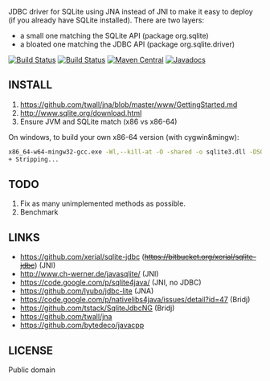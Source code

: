 JDBC driver for SQLite using JNA instead of JNI to make it easy to deploy
(if you already have SQLite installed).
There are two layers:
 - a small one matching the SQLite API (package org.sqlite)
 - a bloated one matching the JDBC API (package org.sqlite.driver)

[![Build Status](https://secure.travis-ci.org/gwenn/sqlite-jna.png)](http://www.travis-ci.org/gwenn/sqlite-jna)
[![Build Status](https://ci.appveyor.com/api/projects/status/github/gwenn/sqlite-jna?branch=master&svg=true)](https://ci.appveyor.com/project/gwenn/sqlite-jna)
[![Maven Central](https://img.shields.io/maven-central/v/com.github.gwenn/sqlite-jna.svg?label=Maven%20Central)](https://search.maven.org/search?q=g:%22com.github.gwenn%22%20AND%20a:%22sqlite-jna%22)
[![Javadocs](https://www.javadoc.io/badge/com.github.gwenn/sqlite-jna.svg)](https://www.javadoc.io/doc/com.github.gwenn/sqlite-jna)

INSTALL
-------
1. https://github.com/twall/jna/blob/master/www/GettingStarted.md
2. http://www.sqlite.org/download.html
3. Ensure JVM and SQLite match (x86 vs x86-64)

On windows, to build your own x86-64 version (with cygwin&mingw):
```sh
x86_64-w64-mingw32-gcc.exe -Wl,--kill-at -O -shared -o sqlite3.dll -DSQLITE_ENABLE_COLUMN_METADATA -DSQLITE_ENABLE_FTS4 -DSQLITE_ENABLE_STAT3 -DSQLITE_THREADSAFE=1 -DSQLITE_DEFAULT_FOREIGN_KEYS=1 sqlite3.c
+ Stripping...
```

TODO
----
1. Fix as many unimplemented methods as possible.
2. Benchmark

LINKS
-----
* https://github.com/xerial/sqlite-jdbc (~~https://bitbucket.org/xerial/sqlite-jdbc~~) (JNI)
* http://www.ch-werner.de/javasqlite/ (JNI)
* https://code.google.com/p/sqlite4java/ (JNI, no JDBC)
* https://github.com/lyubo/jdbc-lite (JNA)
* https://code.google.com/p/nativelibs4java/issues/detail?id=47 (Bridj)
* https://github.com/tstack/SqliteJdbcNG (Bridj)
* https://github.com/twall/jna
* https://github.com/bytedeco/javacpp

LICENSE
-------
Public domain
